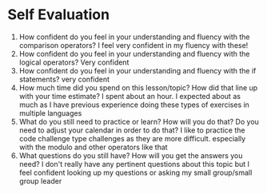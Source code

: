 # Self Evaluation

1. How confident do you feel in your understanding and fluency with the comparison operators?
I feel very confident in my fluency with these!
1. How confident do you feel in your understanding and fluency with the logical operators?
Very confident
1. How confident do you feel in your understanding and fluency with the if statements?
very confident
1. How much time did you spend on this lesson/topic? How did that line up with your time estimate?
I spent about an hour. I expected about as much as I have previous experience doing these types of exercises in multiple languages
1. What do you still need to practice or learn? How will you do that? Do you need to adjust your calendar in order to do that?
I like to practice the code challenge type challenges as they are more difficult. especially with the modulo and other operators like that
1. What questions do you still have? How will you get the answers you need?
I don't really have any pertinent questions about this topic but I feel confident looking up my questions or asking my small group/small group leader

